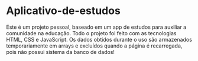 # Aplicativo-de-estudos
 
 Este é um projeto pessoal, baseado em um app de estudos para auxiliar a comunidade na educação.
 Todo o projeto foi feito com as tecnologias HTML, CSS e JavaScript.
 Os dados obtidos durante o uso são armazenados temporariamente em arrays e excluídos quando a página é recarregada, pois não possui sistema da banco de dados!
